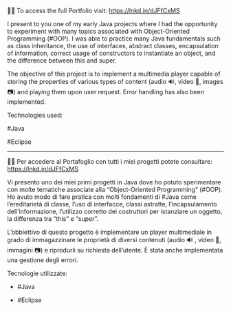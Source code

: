 👨‍💻 To access the full Portfolio visit: https://lnkd.in/dJFfCxMS

I present to you one of my early Java projects where I had the opportunity to experiment with many topics associated with Object-Oriented Programming (#OOP). I was able to practice many Java fundamentals such as class inheritance, the use of interfaces, abstract classes, encapsulation of information, correct usage of constructors to instantiate an object, and the difference between this and super.

The objective of this project is to implement a multimedia player capable of storing the properties of various types of content (audio 🔊, video 🎥, images 📷) and playing them upon user request. Error handling has also been implemented.

Technologies used:

#Java

#Eclipse

-----------------------------------------------
👨‍💻 Per accedere al Portafoglio con tutti i miei progetti potete consultare: https://lnkd.in/dJFfCxMS

Vi presento uno dei miei primi progetti in Java dove ho potuto sperimentare con molte tematiche associate alla “Object-Oriented Programming” (#OOP). Ho avuto modo di fare pratica con molti fondamenti di #Java come l’ereditarietà di classe, l’uso di interfacce, classi astratte, l’incapsulamento dell’informazione, l’utilizzo corretto dei costruttori per istanziare un oggetto, la differenza tra “this” e “super”. 

L’obbiettivo di questo progetto è implementare un player multimediale in grado di immagazzinare le proprietà di diversi contenuti (audio 🔊 , video 🎥, immagini 📷) e riprodurli su richiesta dell’utente. È stata anche implementata una gestione degli errori.

Tecnologie utilizzate:

 - #Java

 - #Eclipse
